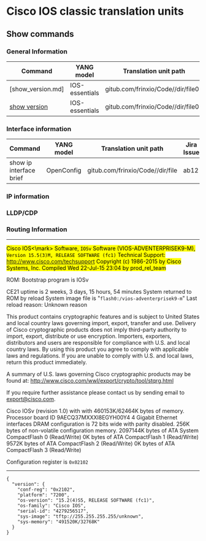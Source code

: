 # Cisco IOS classic translation units

## Show commands

### General Information

| Command        | YANG model | Translation unit path | Jira Issue | 
| -------------- |------------| --------------------- | ---------- |
| [show_version.md]  | IOS-essentials  | gitub.com/frinxio/Code//dir/file01 | xy11 |
| [show version](show_version.md)  | IOS-essentials  | gitub.com/frinxio/Code//dir/file01 | xy11 |

### Interface information

| Command        | YANG model | Translation unit path | Jira Issue | 
| -------------- |------------| --------------------- | ---------- |
| show ip interface brief  | OpenConfig  | gitub.com/frinxio/Code//dir/file | ab12 |

### IP information

### LLDP/CDP

### Routing Information

---

<mark>Cisco IOS<\mark> Software, `IOSv` Software (VIOS-ADVENTERPRISEK9-M), `Version 15.5(3)M, RELEASE SOFTWARE (fc1)`
Technical Support: http://www.cisco.com/techsupport
Copyright (c) 1986-2015 by Cisco Systems, Inc.
Compiled Wed 22-Jul-15 23:04 by prod_rel_team


ROM: Bootstrap program is IOSv

CE21 uptime is 2 weeks, 3 days, 15 hours, 54 minutes
System returned to ROM by reload
System image file is "`flash0:/vios-adventerprisek9-m`"
Last reload reason: Unknown reason



This product contains cryptographic features and is subject to United
States and local country laws governing import, export, transfer and
use. Delivery of Cisco cryptographic products does not imply
third-party authority to import, export, distribute or use encryption.
Importers, exporters, distributors and users are responsible for
compliance with U.S. and local country laws. By using this product you
agree to comply with applicable laws and regulations. If you are unable
to comply with U.S. and local laws, return this product immediately.

A summary of U.S. laws governing Cisco cryptographic products may be found at:
http://www.cisco.com/wwl/export/crypto/tool/stqrg.html

If you require further assistance please contact us by sending email to
export@cisco.com.

Cisco IOSv (revision 1.0) with  with 460153K/62464K bytes of memory.
Processor board ID 9AECQ37MXXXI8EGYH00Y4
4 Gigabit Ethernet interfaces
DRAM configuration is 72 bits wide with parity disabled.
256K bytes of non-volatile configuration memory.
2097144K bytes of ATA System CompactFlash 0 (Read/Write)
0K bytes of ATA CompactFlash 1 (Read/Write)
9572K bytes of ATA CompactFlash 2 (Read/Write)
0K bytes of ATA CompactFlash 3 (Read/Write)

Configuration register is `0x02102`

---
```
{
  "version": {
    "conf-reg": "0x2102",
    "platform": "7200",
    "os-version": "15.2(4)S5, RELEASE SOFTWARE (fc1)",
    "os-family": "Cisco IOS",
    "serial-id": "4279256517",
    "sys-image": "tftp://255.255.255.255/unknown",
    "sys-memory": "491520K/32768K"
  }
}
```





 
